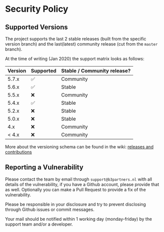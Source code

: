 # Security Policy

## Supported Versions

The project supports the last 2 stable releases (built from the specific version branch) and 
the last(latest) community release (cut from the `master` branch).

At the time of writing (Jan 2020) the support matrix looks as follows:

| Version | Supported          | Stable / Community release? |
| ------- | ------------------ | --------------------------- |
| 5.7.x   | :white_check_mark: | Community                   |
| 5.6.x   | :white_check_mark: | Stable                      |
| 5.5.x   | :x:                | Community                   |
| 5.4.x   | :white_check_mark: | Stable                      |
| 5.2.x   | :x:                | Stable                      |
| 5.0.x   | :x:                | Stable                      |
| 4.x     | :x:                | Community                   |
| < 4.x   | :x:                | Community                   |

More about the versioning schema can be found in the wiki: [releases and contributions](https://github.com/flamingo-geocms/flamingo/wiki/releasesAndContributions)

## Reporting a Vulnerability

Please contact the team by email through `support@b3partners.nl` with all details 
of the vulnerability, if you have a Github account, please provide that as well. 
Optionally you can make a Pull Request to provide a fix of the vulnerability. 

Please be responsible in your disclosure and try to prevent disclosing 
through Github issues or commit messages.

Your mail should be notified within 1 working day (monday-friday) by the 
support team and/or a developer.
